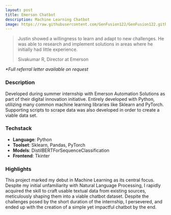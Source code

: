 ```yaml
---
layout: post
title: Emerson Chatbot
description: Machine Learning Chatbot
image: https://raw.githubusercontent.com/GenFusion122/GenFusion122.github.io/main/assets/images/EmersonChatbot.png
---
```



> Justin showed a willingness to learn and adapt to new challenges. He was able to research and implement solutions in areas where he initially had little experience.  
>
> Sivakumar R, Director at Emerson 

<i>*Full referral letter available on request</i>

### Description
Developed during summer internship with Emerson Automation Solutions as part of their digital innovation initiative.
Entirely developed with Python, utilizing many common machine learning libraries like Sklearn and PyTorch. 
Supporting scripts to scrape data was also developed in order to create a viable data set. 

### Techstack
- **Language**: Python
- **Toolset**: Sklearn, Pandas, PyTorch
- **Models**: DistilBERTForSequenceClassification
- **Frontend**: Tkinter


### Highlights
This project marked my debut in Machine Learning as its central focus. Despite my initial unfamiliarity with Natural Language Processing, I rapidly acquired the skill to craft usable textual data from existing sources, meticulously shaping them into a viable chatbot dataset. Despite the challenges posed by the short duration of the internship, I persevered, and ended up with the creation of a simple yet impactful chatbot by the end.



